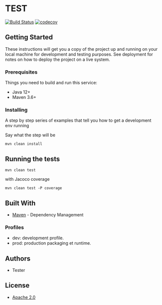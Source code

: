 # TEST
[![Build Status](https://travis-ci.com/my-org/my-repo.svg?branch=master)](https://travis-ci.com/my-org/my-repo)
[![codecov](https://codecov.io/gh/my-org/my-repo/branch/master/graph/badge.svg)](https://codecov.io/gh/my-org/my-repo)

## Getting Started

These instructions will get you a copy of the project up and running on your local machine for development and testing purposes. 
See deployment for notes on how to deploy the project on a live system.

### Prerequisites

Things you need to build and run this service:
- Java 12+
- Maven 3.6+

### Installing

A step by step series of examples that tell you how to get a development env running

Say what the step will be

```
mvn clean install
```

## Running the tests

```
mvn clean test
```

with Jacoco coverage

```
mvn clean test -P coverage
```

## Built With

* [Maven](https://maven.apache.org/) - Dependency Management

### Profiles

* dev: development profile. 
* prod: production packaging et runtime.

## Authors

* Tester 

## License

* [Apache 2.0](./LICENSE)